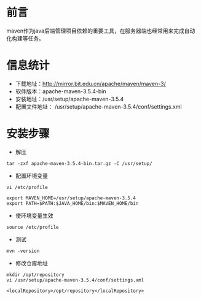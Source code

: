 # 前言

maven作为java后端管理项目依赖的重要工具，在服务器端也经常用来完成自动化构建等任务。

# 信息统计

- 下载地址：http://mirror.bit.edu.cn/apache/maven/maven-3/
- 软件版本：apache-maven-3.5.4-bin
- 安装地址：/usr/setup/apache-maven-3.5.4
- 配置文件地址： /usr/setup/apache-maven-3.5.4/conf/settings.xml

# 安装步骤

- 解压

```shell
tar -zxf apache-maven-3.5.4-bin.tar.gz -C /usr/setup/
```

- 配置环境变量

```shell
vi /etc/profile

export MAVEN_HOME=/usr/setup/apache-maven-3.5.4
export PATH=$PATH:$JAVA_HOME/bin:$MAVEN_HOME/bin
```

- 使环境变量生效

```shell
source /etc/profile
```

- 测试

```shell
mvn -version
```

- 修改仓库地址

```shell
mkdir /opt/repository
vi /usr/setup/apache-maven-3.5.4/conf/settings.xml

<localRepository>/opt/repository</localRepository>
```
